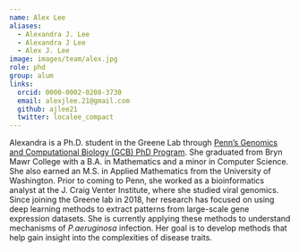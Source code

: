 ```yaml
---
name: Alex Lee
aliases:
  - Alexandra J. Lee
  - Alexandra J Lee
  - Alex J. Lee
image: images/team/alex.jpg
role: phd
group: alum
links:
  orcid: 0000-0002-0208-3730
  email: alexjlee.21@gmail.com
  github: ajlee21
  twitter: localee_compact
---
```


Alexandra is a Ph.D. student in the Greene Lab through [Penn’s Genomics and Computational Biology (GCB) PhD Program](https://www.med.upenn.edu/gcb/).
She graduated from Bryn Mawr College with a B.A. in Mathematics and a minor in Computer Science.
She also earned an M.S. in Applied Mathematics from the University of Washington.
Prior to coming to Penn, she worked as a bioinformatics analyst at the J. Craig Venter Institute, where she studied viral genomics.
Since joining the Greene lab in 2018, her research has focused on using deep learning methods to extract patterns from large-scale gene expression datasets.
She is currently applying these methods to understand mechanisms of _P.aeruginosa_ infection.
Her goal is to develop methods that help gain insight into the complexities of disease traits.
